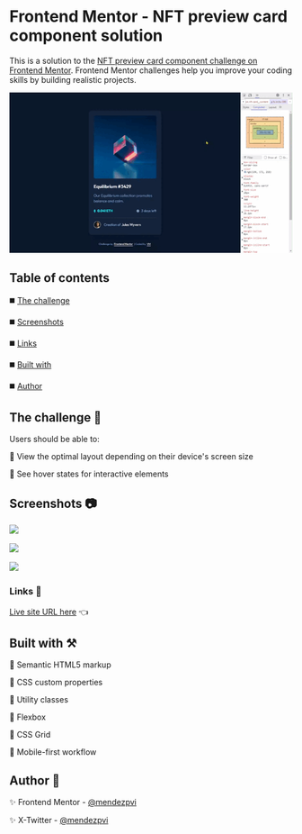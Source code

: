 # Frontend Mentor - NFT preview card component solution

This is a solution to the [NFT preview card component challenge on Frontend Mentor](https://www.frontendmentor.io/challenges/nft-preview-card-component-SbdUL_w0U). Frontend Mentor challenges help you improve your coding skills by building realistic projects. 

![](./assets/screenshots/sample.gif)

## Table of contents

◼️ [The challenge](#the-challenge-muscle)

◼️ [Screenshots](#screenshots-camera)

◼️ [Links](#links-link)

◼️ [Built with](#built-with-hammer_and_pick)

◼️ [Author](#author-beginner)


## The challenge :muscle:

Users should be able to:

🎯 View the optimal layout depending on their device's screen size

🎯 See hover states for interactive elements


## Screenshots :camera:

![](./assets/screenshots/mobile.avif)

![](./assets/screenshots/desktop.avif)

![](./assets/screenshots/desktop-states.avif)


### Links :link:

<!-- [Solution in Frontend Mentor]() 👈 -->

[Live site URL here](https://mendezpvi.github.io/fem-nft-preview-card-component) 👈


## Built with :hammer_and_pick:

📌 Semantic HTML5 markup

📌 CSS custom properties

📌 Utility classes

📌 Flexbox

📌 CSS Grid

📌 Mobile-first workflow


## Author :beginner:

✨ Frontend Mentor - [@mendezpvi](https://www.frontendmentor.io/profile/mendezpvi)

✨ X-Twitter - [@mendezpvi](https://x.com/mendezpvi)